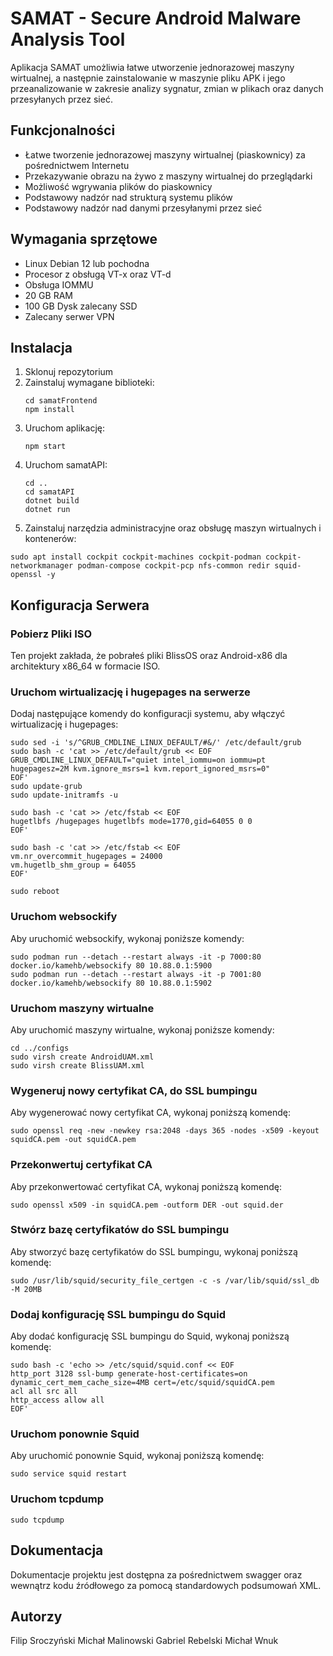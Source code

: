 
# SAMAT - Secure Android Malware Analysis Tool

Aplikacja SAMAT umożliwia łatwe utworzenie jednorazowej maszyny wirtualnej, a następnie zainstalowanie w maszynie pliku APK i jego przeanalizowanie w zakresie analizy sygnatur, zmian w plikach oraz danych przesyłanych przez sieć.

## Funkcjonalności

- Łatwe tworzenie jednorazowej maszyny wirtualnej (piaskownicy) za pośrednictwem Internetu
- Przekazywanie obrazu na żywo z maszyny wirtualnej do przeglądarki
- Możliwość wgrywania plików do piaskownicy
- Podstawowy nadzór nad strukturą systemu plików
- Podstawowy nadzór nad danymi przesyłanymi przez sieć

## Wymagania sprzętowe

- Linux Debian 12 lub pochodna
- Procesor z obsługą VT-x oraz VT-d
- Obsługa IOMMU
- 20 GB RAM
- 100 GB Dysk zalecany SSD
- Zalecany serwer VPN
  
## Instalacja

1. Sklonuj repozytorium
2. Zainstaluj wymagane biblioteki:
   ```
   cd samatFrontend
   npm install
   ```
3. Uruchom aplikację:
   ```
   npm start
   ```
4. Uruchom samatAPI:
   ```
   cd ..
   cd samatAPI
   dotnet build
   dotnet run
   ```
 5. Zainstaluj narzędzia administracyjne oraz obsługę maszyn wirtualnych i kontenerów:
   ```
   sudo apt install cockpit cockpit-machines cockpit-podman cockpit-networkmanager podman-compose cockpit-pcp nfs-common redir squid-openssl -y
   ```

## Konfiguracja Serwera

### Pobierz Pliki ISO

Ten projekt zakłada, że pobrałeś pliki BlissOS oraz Android-x86 dla architektury x86_64 w formacie ISO.

### Uruchom wirtualizację i hugepages na serwerze

Dodaj następujące komendy do konfiguracji systemu, aby włączyć wirtualizację i hugepages:

```
sudo sed -i 's/^GRUB_CMDLINE_LINUX_DEFAULT/#&/' /etc/default/grub
sudo bash -c 'cat >> /etc/default/grub << EOF
GRUB_CMDLINE_LINUX_DEFAULT="quiet intel_iommu=on iommu=pt hugepagesz=2M kvm.ignore_msrs=1 kvm.report_ignored_msrs=0"
EOF'
sudo update-grub
sudo update-initramfs -u

sudo bash -c 'cat >> /etc/fstab << EOF
hugetlbfs /hugepages hugetlbfs mode=1770,gid=64055 0 0
EOF'

sudo bash -c 'cat >> /etc/fstab << EOF
vm.nr_overcommit_hugepages = 24000
vm.hugetlb_shm_group = 64055
EOF'

sudo reboot
```

### Uruchom websockify

Aby uruchomić websockify, wykonaj poniższe komendy:

```
sudo podman run --detach --restart always -it -p 7000:80 docker.io/kamehb/websockify 80 10.88.0.1:5900
sudo podman run --detach --restart always -it -p 7001:80 docker.io/kamehb/websockify 80 10.88.0.1:5902
```

### Uruchom maszyny wirtualne

Aby uruchomić maszyny wirtualne, wykonaj poniższe komendy:

```
cd ../configs
sudo virsh create AndroidUAM.xml
sudo virsh create BlissUAM.xml
```

### Wygeneruj nowy certyfikat CA, do SSL bumpingu

Aby wygenerować nowy certyfikat CA, wykonaj poniższą komendę:

```
sudo openssl req -new -newkey rsa:2048 -days 365 -nodes -x509 -keyout squidCA.pem -out squidCA.pem
```

### Przekonwertuj certyfikat CA

Aby przekonwertować certyfikat CA, wykonaj poniższą komendę:

```
sudo openssl x509 -in squidCA.pem -outform DER -out squid.der
```

### Stwórz bazę certyfikatów do SSL bumpingu

Aby stworzyć bazę certyfikatów do SSL bumpingu, wykonaj poniższą komendę:

```
sudo /usr/lib/squid/security_file_certgen -c -s /var/lib/squid/ssl_db -M 20MB
```

### Dodaj konfigurację SSL bumpingu do Squid

Aby dodać konfigurację SSL bumpingu do Squid, wykonaj poniższą komendę:

```
sudo bash -c 'echo >> /etc/squid/squid.conf << EOF
http_port 3128 ssl-bump generate-host-certificates=on dynamic_cert_mem_cache_size=4MB cert=/etc/squid/squidCA.pem
acl all src all
http_access allow all
EOF'
```

### Uruchom ponownie Squid

Aby uruchomić ponownie Squid, wykonaj poniższą komendę:

```
sudo service squid restart
```

### Uruchom tcpdump
```
sudo tcpdump 
```
## Dokumentacja
Dokumentacje projektu jest dostępna za pośrednictwem swagger oraz wewnątrz kodu źródłowego za pomocą standardowych podsumowań XML.
## Autorzy

Filip Sroczyński
Michał Malinowski
Gabriel Rebelski
Michał Wnuk
